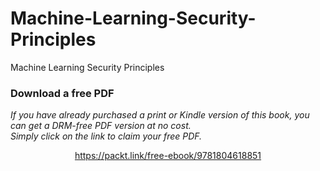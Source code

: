 # Machine-Learning-Security-Principles
Machine Learning Security Principles
### Download a free PDF

 <i>If you have already purchased a print or Kindle version of this book, you can get a DRM-free PDF version at no cost.<br>Simply click on the link to claim your free PDF.</i>
<p align="center"> <a href="https://packt.link/free-ebook/9781804618851">https://packt.link/free-ebook/9781804618851 </a> </p>
